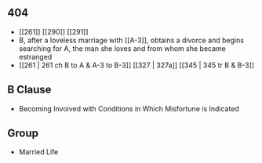 ## 404
- [[261]] [[290]] [[291]] 
- B, after a loveless marriage with [[A-3]], obtains a divorce and begins searching for A, the man she loves and from whom she became estranged
- [[261 | 261 ch B to A &amp; A-3 to B-3]] [[327 | 327a]] [[345 | 345 tr B &amp; B-3]] 

## B Clause
- Becoming Invoived with Conditions in Which Misfortune is Indicated

## Group
- Married Life

